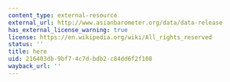 ```yaml
---
content_type: external-resource
external_url: http://www.asianbarometer.org/data/data-release
has_external_license_warning: true
license: https://en.wikipedia.org/wiki/All_rights_reserved
status: ''
title: here
uid: 216403db-9bf7-4c7d-bdb2-c84dd6f2f108
wayback_url: ''
---
```

